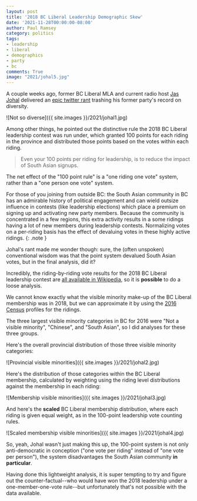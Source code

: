 ```yaml
---
layout: post
title: '2018 BC Liberal Leadership Demographic Skew'
date: '2021-11-28T00:00:00-08:00'
author: Paul Ramsey
category: politics
tags:
- leadership
- liberal
- demographics
- party
- bc
comments: True
image: "2021/johal5.jpg"
---
```


A couple weeks ago, former BC Liberal MLA and current radio host [Jas Johal](https://twitter.com/JasJohalBC) delivered an [epic twitter rant](https://twitter.com/JasJohalBC/status/1457958873864695812) trashing his former party's record on diversity.

![Not so diverse]({{ site.images }}/2021/johal1.jpg)

Among other things, he pointed out the distinctive rule the 2018 BC Liberal leadership contest was run under, which granted 100 points for each riding in the province and distributed those points based on the votes within each riding. 

> Even your 100 points per riding for leadership, is to reduce the impact of South Asian signups.

The net effect of the "100 point rule" is a "one riding one vote" system, rather than a "one person one vote" system. 

For those of you joining from outside BC: the South Asian community in BC has an admirable history of political engagement and can wield outsize influence in contests (like leadership elections) which place a premium on signing up and activating new party members. Because the community is concentrated in a few regions, this extra activity results in a some ridings having a lot of new members during leadership contests. Normalizing votes on a per-riding basis has the effect of devaluing votes in these highly active ridings.
{: .note }

Johal's rant made me wonder though: sure, the (often unspoken) conventional wisdom was that the point system devalued South Asian votes, but in the final analysis, did it?

Incredibly, the riding-by-riding vote results for the 2018 BC Liberal leadership contest are [all available in Wikipedia](https://en.wikipedia.org/wiki/2018_British_Columbia_Liberal_Party_leadership_election#Riding_results), so it is **possible** to do a loose analysis.

We cannot know exactly what the visible minority make-up of the BC Liberal membership was in 2018, but we can approximate it by using the [2016 Census](https://catalogue.data.gov.bc.ca/dataset/2016-census-semi-custom-profile-electoral-districts-of-british-columbia) profiles for the ridings.

The three largest visible minority categories in BC for 2016 were "Not a visible minority", "Chinese", and "South Asian", so I did analyses for these three groups.

Here's the overall provincial distribution of those three visible minority categories:

![Provincial visible minorities]({{ site.images }}/2021/johal2.jpg)

Here's the distribution of those categories within the BC Liberal membership, calculated by weighting using the riding level distributions against the membership in each riding:

![Membership visible minorities]({{ site.images }}/2021/johal3.jpg)

And here's the **scaled** BC Liberal membership distribution, where each riding is given equal weight, as in the 100-point leadership vote counting rules.

![Scaled membership visible minorities]({{ site.images }}/2021/johal4.jpg)

So, yeah, Johal wasn't just making this up, the 100-point system is not only anti-democratic in conception ("one vote per riding" instead of "one vote per person"), the system disadvantages the South Asian community **in particular**. 

Having done this lightweight analysis, it is super tempting to try and figure out the counter-factual--who would have won the 2018 leadership under a one-member-one-vote rule--but unfortunately that's not possible with the data available. 
